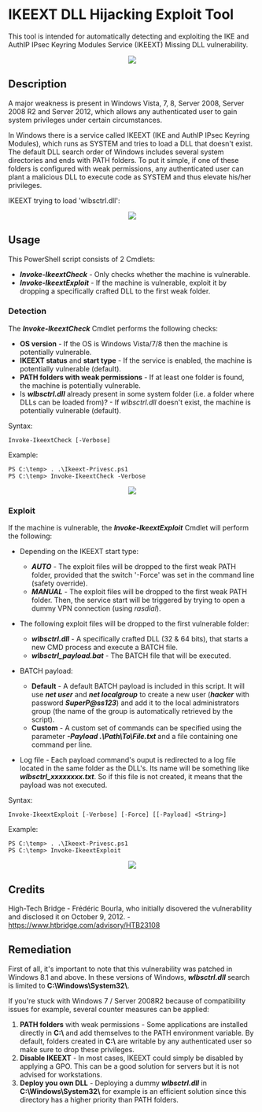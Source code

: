 # IKEEXT DLL Hijacking Exploit Tool

This tool is intended for automatically detecting and exploiting the IKE and AuthIP IPsec Keyring Modules Service (IKEEXT) Missing DLL vulnerability.

<p align="center">
  <img src="https://raw.githubusercontent.com/redblaze1/Ikeext-Privesc/master/screenshots/00_ikeext-exploit-video.gif">
</p>

## Description 

A major weakness is present in Windows Vista, 7, 8, Server 2008, Server 2008 R2 and Server 2012, which allows any authenticated user to gain system privileges under certain circumstances. 

In Windows there is a service called IKEEXT (IKE and AuthIP IPsec Keyring Modules), which runs as SYSTEM and tries to load a DLL that doesn't exist. The default DLL search order of Windows includes several system directories and ends with PATH folders. To put it simple, if one of these folders is configured with weak permissions, any authenticated user can plant a malicious DLL to execute code as SYSTEM and thus elevate his/her privileges. 

IKEEXT trying to load 'wlbsctrl.dll':

<p align="center">
  <img src="https://raw.githubusercontent.com/redblaze1/Ikeext-Privesc/master/screenshots/01_procmon-dll-search-order.png">
</p>

## Usage 

This PowerShell script consists of 2 Cmdlets: 
* ___Invoke-IkeextCheck___ - Only checks whether the machine is vulnerable. 
* ___Invoke-IkeextExploit___ - If the machine is vulnerable, exploit it by dropping a specifically crafted DLL to the first weak folder.

### Detection

The ___Invoke-IkeextCheck___ Cmdlet performs the following checks:
- __OS version__ - If the OS is Windows Vista/7/8 then the machine is potentially vulnerable. 
- __IKEEXT status__ and __start type__ - If the service is enabled, the machine is potentially vulnerable (default).
- __PATH folders with weak permissions__ - If at least one folder is found, the machine is potentially vulnerable.
- Is ___wlbsctrl.dll___ already present in some system folder (i.e. a folder where DLLs can be loaded from)? - If _wlbsctrl.dll_ doesn't exist, the machine is potentially vulnerable (default).

Syntax:
```
Invoke-IkeextCheck [-Verbose] 
```

Example: 
```
PS C:\temp> . .\Ikeext-Privesc.ps1
PS C:\temp> Invoke-IkeextCheck -Verbose
```

<p align="center">
  <img src="https://raw.githubusercontent.com/redblaze1/Ikeext-Privesc/master/screenshots/03_ikeextcheck-verbose.png">
</p>

### Exploit 

If the machine is vulnerable, the ___Invoke-IkeextExploit___ Cmdlet will perform the following:

- Depending on the IKEEXT start type: 
    - ___AUTO___ - The exploit files will be dropped to the first weak PATH folder, provided that the switch '-Force' was set in the command line (safety override).
    - ___MANUAL___ - The exploit files will be dropped to the first weak PATH folder. Then, the service start will be triggered by trying to open a dummy VPN connection (using _rasdial_). 

- The following exploit files will be dropped to the first vulnerable folder:
    - ___wlbsctrl.dll___ - A specifically crafted DLL (32 & 64 bits), that starts a new CMD process and execute a BATCH file. 
    - ___wlbsctrl_payload.bat___ - The BATCH file that will be executed. 

- BATCH payload:
    - __Default__ - A default BATCH payload is included in this script. It will use ___net user___ and ___net localgroup___ to create a new user (___hacker___ with password ___SuperP@ss123___) and add it to the local administrators group (the name of the group is automatically retrieved by the script).
    - __Custom__ - A custom set of commands can be specified using the parameter ___-Payload .\Path\To\File.txt___ and a file containing one command per line. 
- Log file - Each payload command's ouput is redirected to a log file located in the same folder as the DLL's. Its name will be something like ___wlbsctrl_xxxxxxxx.txt___. So if this file is not created, it means that the payload was not executed. 

Syntax:
```
Invoke-IkeextExploit [-Verbose] [-Force] [[-Payload] <String>]
```

Example:
```
PS C:\temp> . .\Ikeext-Privesc.ps1
PS C:\temp> Invoke-IkeextExploit
```

<p align="center">
  <img src="https://raw.githubusercontent.com/redblaze1/Ikeext-Privesc/master/screenshots/04_ikeextexploit.PNG">
</p>

## Credits 

High-Tech Bridge - Frédéric Bourla, who initially disovered the vulnerability and disclosed it on October 9, 2012. - https://www.htbridge.com/advisory/HTB23108 

## Remediation 

First of all, it's important to note that this vulnerability was patched in Windows 8.1 and above. In these versions of Windows, ___wlbsctrl.dll___ search is limited to __C:\\Windows\\System32\\__. 

If you're stuck with Windows 7 / Server 2008R2 because of compatibility issues for example, several counter measures can be applied:
1) __PATH folders__ with weak permissions - Some applications are installed directly in __C:\\__ and add themselves to the PATH environment variable. By default, folders created in __C:\\__ are writable by any authenticated user so make sure to drop these privileges. 
2) __Disable IKEEXT__ - In most cases, IKEEXT could simply be disabled by applying a GPO. This can be a good solution for servers but it is not advised for workstations. 
3) __Deploy you own DLL__ - Deploying a dummy ___wlbsctrl.dll___ in __C:\\Windows\\System32\\__ for example is an efficient solution since this directory has a higher priority than PATH folders. 

